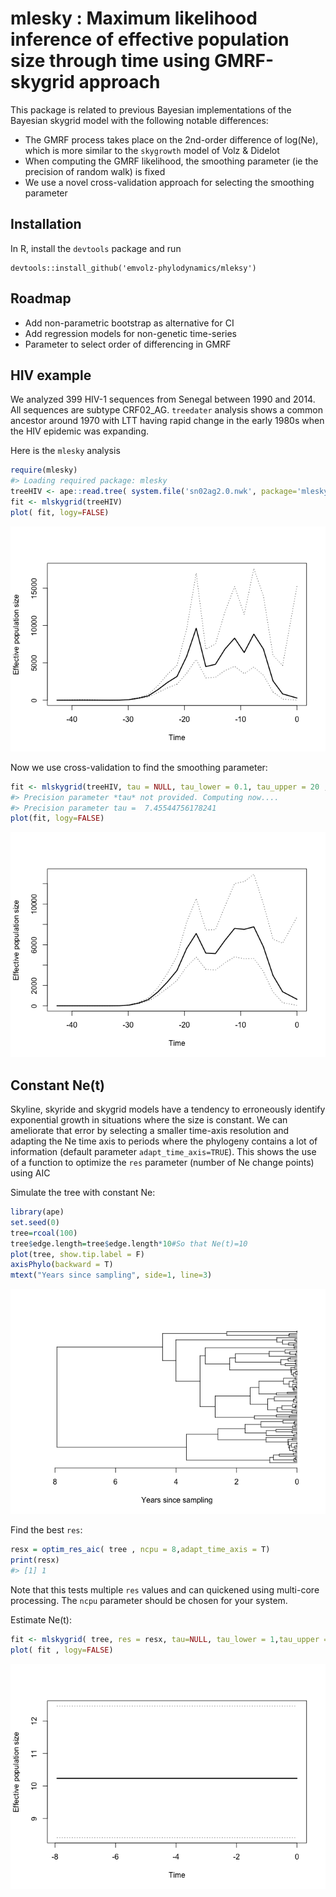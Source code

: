 
<!-- README.md is generated from README.Rmd. Please edit that file -->

# mlesky : Maximum likelihood inference of effective population size through time using GMRF-skygrid approach

This package is related to previous Bayesian implementations of the
Bayesian skygrid model with the following notable differences:

  - The GMRF process takes place on the 2nd-order difference of log(Ne),
    which is more similar to the `skygrowth` model of Volz & Didelot
  - When computing the GMRF likelihood, the smoothing parameter (ie the
    precision of random walk) is fixed
  - We use a novel cross-validation approach for selecting the smoothing
    parameter

## Installation

In R, install the `devtools` package and run

    devtools::install_github('emvolz-phylodynamics/mleksy')

## Roadmap

  - Add non-parametric bootstrap as alternative for CI
  - Add regression models for non-genetic time-series
  - Parameter to select order of differencing in GMRF

## HIV example

We analyzed 399 HIV-1 sequences from Senegal between 1990 and 2014. All
sequences are subtype CRF02\_AG. `treedater` analysis shows a common
ancestor around 1970 with LTT having rapid change in the early 1980s
when the HIV epidemic was expanding.

Here is the `mlesky` analysis

``` r
require(mlesky)
#> Loading required package: mlesky
treeHIV <- ape::read.tree( system.file('sn02ag2.0.nwk', package='mlesky') )
fit <- mlskygrid(treeHIV)
plot( fit, logy=FALSE)
```

![](man/figures/unnamed-chunk-2-1.png)<!-- -->

Now we use cross-validation to find the smoothing parameter:

``` r
fit <- mlskygrid(treeHIV, tau = NULL, tau_lower = 0.1, tau_upper = 20 , ncpu = 6)
#> Precision parameter *tau* not provided. Computing now....
#> Precision parameter tau =  7.45544756178241
plot(fit, logy=FALSE) 
```

![](man/figures/unnamed-chunk-3-1.png)<!-- -->

## Constant Ne(t)

Skyline, skyride and skygrid models have a tendency to erroneously
identify exponential growth in situations where the size is constant. We
can ameliorate that error by selecting a smaller time-axis resolution
and adapting the Ne time axis to periods where the phylogeny contains a
lot of information (default parameter `adapt_time_axis=TRUE`). This
shows the use of a function to optimize the `res` parameter (number of
Ne change points) using AIC

Simulate the tree with constant Ne:

``` r
library(ape)
set.seed(0)
tree=rcoal(100)
tree$edge.length=tree$edge.length*10#So that Ne(t)=10
plot(tree, show.tip.label = F)
axisPhylo(backward = T)
mtext("Years since sampling", side=1, line=3)
```

![](man/figures/unnamed-chunk-4-1.png)<!-- -->

Find the best `res`:

``` r
resx = optim_res_aic( tree , ncpu = 8,adapt_time_axis = T)
print(resx)
#> [1] 1
```

Note that this tests multiple `res` values and can quickened using
multi-core processing. The `ncpu` parameter should be chosen for your
system.

Estimate Ne(t):

``` r
fit <- mlskygrid( tree, res = resx, tau=NULL, tau_lower = 1,tau_upper = 10000,adapt_time_axis = T)
plot( fit , logy=FALSE)
```

![](man/figures/unnamed-chunk-6-1.png)<!-- -->
